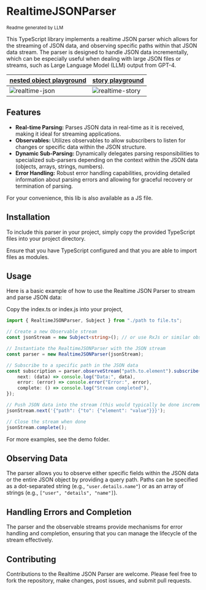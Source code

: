# RealtimeJSONParser
<sub>Readme generated by LLM</sub>

This TypeScript library implements a realtime JSON parser which allows for the streaming of JSON data, and observing specific paths within that JSON data stream. The parser is designed to handle JSON data incrementally, which can be especially useful when dealing with large JSON files or streams, such as Large Language Model (LLM) output from GPT-4.

[nested object playground](https://emdiet.github.io/realtime-json/demo/demo.html) | [story playground](https://emdiet.github.io/realtime-json/demo/demo_story.html)
--|-- 
![realtime-json](https://github.com/emdiet/realtime-json/assets/6719169/45ef3fab-f589-4174-aab6-3b78c1d3ac6c) | ![realtime-story](https://github.com/emdiet/realtime-json/assets/6719169/162fa143-3dcd-40f2-9799-b3834a7e322e)

## Features

- **Real-time Parsing:** Parses JSON data in real-time as it is received, making it ideal for streaming applications.
- **Observables:** Utilizes observables to allow subscribers to listen for changes or specific data within the JSON structure.
- **Dynamic Sub-Parsing:** Dynamically delegates parsing responsibilities to specialized sub-parsers depending on the context within the JSON data (objects, arrays, strings, numbers).
- **Error Handling:** Robust error handling capabilities, providing detailed information about parsing errors and allowing for graceful recovery or termination of parsing.

For your convenience, this lib is also available as a JS file. 

## Installation

To include this parser in your project, simply copy the provided TypeScript files into your project directory.

Ensure that you have TypeScript configured and that you are able to import files as modules.

## Usage

Here is a basic example of how to use the Realtime JSON Parser to stream and parse JSON data:

Copy the index.ts or index.js into your project,

```typescript
import { RealtimeJSONParser, Subject } from "./path to file.ts";

// Create a new Observable stream
const jsonStream = new Subject<string>(); // or use RxJs or similar observables

// Instantiate the RealtimeJSONParser with the JSON stream
const parser = new RealtimeJSONParser(jsonStream);

// Subscribe to a specific path in the JSON data
const subscription = parser.observeStream("path.to.element").subscribe({
    next: (data) => console.log("Data:", data),
    error: (error) => console.error("Error:", error),
    complete: () => console.log("Stream completed"),
});

// Push JSON data into the stream (this would typically be done incrementally in a real application)
jsonStream.next('{"path": {"to": {"element": "value"}}}');

// Close the stream when done
jsonStream.complete();
```

For more examples, see the demo folder.

## Observing Data

The parser allows you to observe either specific fields within the JSON data or the entire JSON object by providing a query path. Paths can be specified as a dot-separated string (e.g., `"user.details.name"`) or as an array of strings (e.g., `["user", "details", "name"]`).

## Handling Errors and Completion

The parser and the observable streams provide mechanisms for error handling and completion, ensuring that you can manage the lifecycle of the stream effectively.

## Contributing

Contributions to the Realtime JSON Parser are welcome. Please feel free to fork the repository, make changes, post issues, and submit pull requests.

